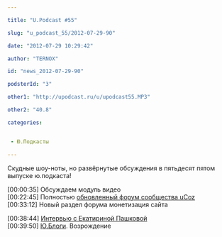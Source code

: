 ```yaml
---

title: "U.Podcast #55"

slug: "u_podcast_55/2012-07-29-90"

date: "2012-07-29 10:29:42"

author: "TERNOX"

id: "news_2012-07-29-90"

podsterId: "3"

other1: "http://upodcast.ru/u/upodcast55.MP3"

other2: "40.8"

categories:


 - Ю.Подкасты

---
```

Скудные шоу-ноты, но развёрнутые обсуждения в пятьдесят пятом выпуске ю.подкаста!  
  
\[00:00:35\] Обсуждаем модуль видео  
\[00:22:45\] Полностью [обновленный форум сообщества uCoz](http://blog.ucoz.ru/blog/obnovlenie_dizajna_i_restrukturizacija_foruma_soobshhestva/2012-07-03-225)  
\[00:33:12\] Новый раздел форума монетизация сайта  
  
\[00:38:44\] [Интервью с Екатириной Пашковой](http://blog.ucoz.ru/blog/intervju_s_ekaterinoj_pashkovoj_organizatorom_soobshhestva_vzaimopomoshhi_uchitelej_pedsovet_su/2012-07-13-227)  
\[00:39:50\] [Ю.Блоги](http://ublogs.net/). Возрождение